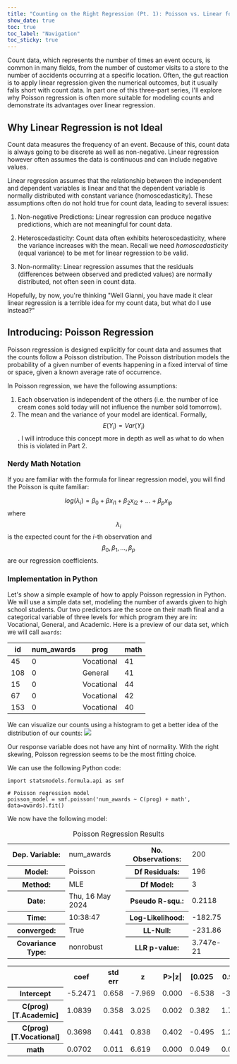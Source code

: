 ```yaml
---
title: "Counting on the Right Regression (Pt. 1): Poisson vs. Linear for Count Data"
show_date: true 
toc: true
toc_label: "Navigation"
toc_sticky: true
---
```


Count data, which represents the number of times an event occurs, is common in many fields, from the number of customer visits to a store to the number of accidents occurring at a specific location. Often, the gut reaction is to apply linear regression given the numerical outcomes, but it usually falls short with count data. In part one of this three-part series, I'll explore why Poisson regression is often more suitable for modeling counts and demonstrate its advantages over linear regression.

## Why Linear Regression is not Ideal

Count data measures the frequency of an event. Because of this, count data is always going to be discrete as well as non-negative. Linear regression however often assumes the data is continuous and can include negative values. 

Linear regression assumes that the relationship between the independent and dependent variables is linear and that the dependent variable is normally distributed with constant variance (homoscedasticity). These assumptions often do not hold true for count data, leading to several issues:

1. Non-negative Predictions: Linear regression can produce negative predictions, which are not meaningful for count data.

2. Heteroscedasticity: Count data often exhibits heteroscedasticity, where the variance increases with the mean. Recall we need *homoscedasticity* (equal variance) to be met for linear regression to be valid.
 
3. Non-normality: Linear regression assumes that the residuals (differences between observed and predicted values) are normally distributed, not often seen in count data. 

Hopefully, by now, you're thinking "Well Gianni, you have made it clear linear regression is a terrible idea for my count data, but what do I use instead?" 

## Introducing: Poisson Regression

Poisson regression is designed explicitly for count data and assumes that the counts follow a Poisson distribution. The Poisson distribution models the probability of a given number of events happening in a fixed interval of time or space, given a known average rate of occurrence.

In Poisson regression, we have the following assumptions:

1. Each observation is independent of the others (i.e. the number of ice cream cones sold today will not influence the number sold tomorrow).
2. The mean and the variance of your model are identical. Formally, $$E(Y_i) = Var(Y_i)$$. I will introduce this concept more in depth as well as what to do when this is violated in Part 2. 

### Nerdy Math Notation

If you are familiar with the formula for linear regression model, you will find the Poisson is quite familiar: 

$$log(\lambda_i) = \beta_0 + \beta x_{i1} + \beta_2 x_{i2} + \ldots + \beta_p x_{ip}$$ where $$\lambda_i$$ is the expected count for the $i$-th observation and $$\beta_0, \beta_1, \ldots, \beta_p$$ are our regression coefficients. 

### Implementation in Python

Let's show a simple example of how to apply Poisson regression in Python. We will use a simple data set, modeling the number of awards given to high school students. Our two predictors are the score on their math final and a categorical variable of three levels for which program they are in: Vocational, General, and Academic. Here is a preview of our data set, which we will call `awards`: 

|id | num_awards | prog | math |
|---|---|---|---|
45 | 0 | Vocational | 41 |
108 | 0 | General | 41 |
15 | 0 | Vocational | 44 |
67 | 0 | Vocational | 42 |
153 | 0 | Vocational | 40 |

We can visualize our counts using a histogram to get a better idea of the distribution of our counts:
![](https://github.com/gspiga/gspiga.github.io/code_books/Poisson_Regression/Part_1/histogram_of_num_awards.png?raw=true)

Our response variable does not have any hint of normality. With the right skewing, Poisson regression seems to be the most fitting choice. 

We can use the following Python code:

```
import statsmodels.formula.api as smf

# Poisson regression model
poisson_model = smf.poisson('num_awards ~ C(prog) + math', data=awards).fit()
```
We now have the following model:

<table class="simpletable">
<caption>Poisson Regression Results</caption>
<tr>
  <th>Dep. Variable:</th>      <td>num_awards</td>    <th>  No. Observations:  </th>  <td>   200</td>  
</tr>
<tr>
  <th>Model:</th>                <td>Poisson</td>     <th>  Df Residuals:      </th>  <td>   196</td>  
</tr>
<tr>
  <th>Method:</th>                 <td>MLE</td>       <th>  Df Model:          </th>  <td>     3</td>  
</tr>
<tr>
  <th>Date:</th>            <td>Thu, 16 May 2024</td> <th>  Pseudo R-squ.:     </th>  <td>0.2118</td>  
</tr>
<tr>
  <th>Time:</th>                <td>10:38:47</td>     <th>  Log-Likelihood:    </th> <td> -182.75</td> 
</tr>
<tr>
  <th>converged:</th>             <td>True</td>       <th>  LL-Null:           </th> <td> -231.86</td> 
</tr>
<tr>
  <th>Covariance Type:</th>     <td>nonrobust</td>    <th>  LLR p-value:       </th> <td>3.747e-21</td>
</tr>
</table>
<table class="simpletable">
<tr>
            <td></td>               <th>coef</th>     <th>std err</th>      <th>z</th>      <th>P>|z|</th>  <th>[0.025</th>    <th>0.975]</th>  
</tr>
<tr>
  <th>Intercept</th>             <td>   -5.2471</td> <td>    0.658</td> <td>   -7.969</td> <td> 0.000</td> <td>   -6.538</td> <td>   -3.957</td>
</tr>
<tr>
  <th>C(prog)[T.Academic]</th>   <td>    1.0839</td> <td>    0.358</td> <td>    3.025</td> <td> 0.002</td> <td>    0.382</td> <td>    1.786</td>
</tr>
<tr>
  <th>C(prog)[T.Vocational]</th> <td>    0.3698</td> <td>    0.441</td> <td>    0.838</td> <td> 0.402</td> <td>   -0.495</td> <td>    1.234</td>
</tr>
<tr>
  <th>math</th>                  <td>    0.0702</td> <td>    0.011</td> <td>    6.619</td> <td> 0.000</td> <td>    0.049</td> <td>    0.091</td>
</tr>
</table>
